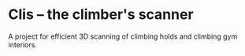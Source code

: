 # Clis – the climber's scanner
A project for efficient 3D scanning of climbing holds and climbing gym interiors.
